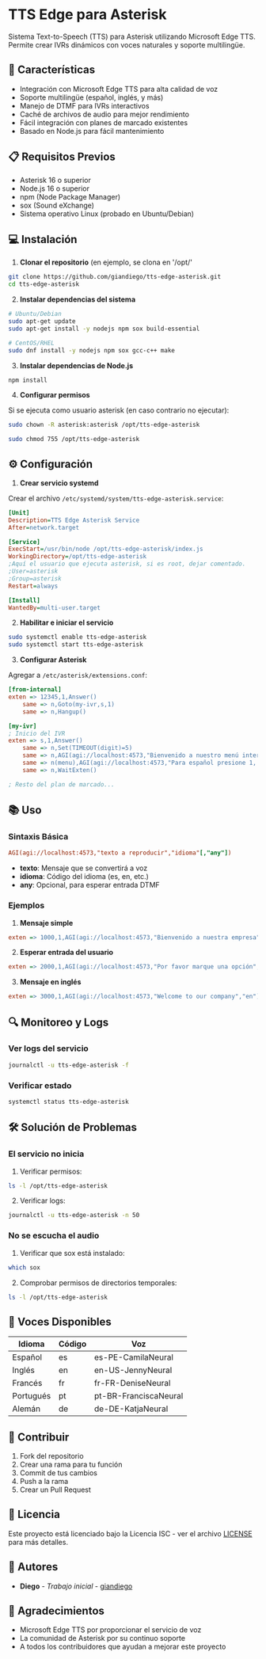 # TTS Edge para Asterisk

Sistema Text-to-Speech (TTS) para Asterisk utilizando Microsoft Edge TTS. Permite crear IVRs dinámicos con voces naturales y soporte multilingüe.

## 🚀 Características

- Integración con Microsoft Edge TTS para alta calidad de voz
- Soporte multilingüe (español, inglés, y más)
- Manejo de DTMF para IVRs interactivos
- Caché de archivos de audio para mejor rendimiento
- Fácil integración con planes de marcado existentes
- Basado en Node.js para fácil mantenimiento

## 📋 Requisitos Previos

- Asterisk 16 o superior
- Node.js 16 o superior
- npm (Node Package Manager)
- sox (Sound eXchange)
- Sistema operativo Linux (probado en Ubuntu/Debian)

## 💻 Instalación

1. **Clonar el repositorio**
(en ejemplo, se clona en '/opt/'
```bash
git clone https://github.com/giandiego/tts-edge-asterisk.git
cd tts-edge-asterisk
```

2. **Instalar dependencias del sistema**
```bash
# Ubuntu/Debian
sudo apt-get update
sudo apt-get install -y nodejs npm sox build-essential

# CentOS/RHEL
sudo dnf install -y nodejs npm sox gcc-c++ make
```

3. **Instalar dependencias de Node.js**
```bash
npm install
```

4. **Configurar permisos**

Si se ejecuta como usuario asterisk (en caso contrario no ejecutar):
```bash
sudo chown -R asterisk:asterisk /opt/tts-edge-asterisk
```

```bash
sudo chmod 755 /opt/tts-edge-asterisk
```

## ⚙️ Configuración

1. **Crear servicio systemd**

Crear el archivo `/etc/systemd/system/tts-edge-asterisk.service`:
```ini
[Unit]
Description=TTS Edge Asterisk Service
After=network.target

[Service]
ExecStart=/usr/bin/node /opt/tts-edge-asterisk/index.js
WorkingDirectory=/opt/tts-edge-asterisk
;Aquí el usuario que ejecuta asterisk, si es root, dejar comentado.
;User=asterisk
;Group=asterisk
Restart=always

[Install]
WantedBy=multi-user.target
```

2. **Habilitar e iniciar el servicio**
```bash
sudo systemctl enable tts-edge-asterisk
sudo systemctl start tts-edge-asterisk
```

3. **Configurar Asterisk**

Agregar a `/etc/asterisk/extensions.conf`:
```ini
[from-internal]
exten => 12345,1,Answer()
    same => n,Goto(my-ivr,s,1)
    same => n,Hangup()

[my-ivr]
; Inicio del IVR
exten => s,1,Answer()
    same => n,Set(TIMEOUT(digit)=5)
    same => n,AGI(agi://localhost:4573,"Bienvenido a nuestro menú interactivo","es")
    same => n(menu),AGI(agi://localhost:4573,"Para español presione 1, for English press 2","es",any)
    same => n,WaitExten()

; Resto del plan de marcado...
```

## 📚 Uso

### Sintaxis Básica
```ini
AGI(agi://localhost:4573,"texto a reproducir","idioma"[,"any"])
```

- **texto**: Mensaje que se convertirá a voz
- **idioma**: Código del idioma (es, en, etc.)
- **any**: Opcional, para esperar entrada DTMF

### Ejemplos

1. **Mensaje simple**
```ini
exten => 1000,1,AGI(agi://localhost:4573,"Bienvenido a nuestra empresa","es")
```

2. **Esperar entrada del usuario**
```ini
exten => 2000,1,AGI(agi://localhost:4573,"Por favor marque una opción","es","any")
```

3. **Mensaje en inglés**
```ini
exten => 3000,1,AGI(agi://localhost:4573,"Welcome to our company","en")
```

## 🔍 Monitoreo y Logs

### Ver logs del servicio
```bash
journalctl -u tts-edge-asterisk -f
```

### Verificar estado
```bash
systemctl status tts-edge-asterisk
```

## 🛠️ Solución de Problemas

### El servicio no inicia
1. Verificar permisos:
```bash
ls -l /opt/tts-edge-asterisk
```

2. Verificar logs:
```bash
journalctl -u tts-edge-asterisk -n 50
```

### No se escucha el audio
1. Verificar que sox está instalado:
```bash
which sox
```

2. Comprobar permisos de directorios temporales:
```bash
ls -l /opt/tts-edge-asterisk
```

## 📝 Voces Disponibles

| Idioma    | Código | Voz                |
|-----------|--------|-------------------|
| Español   | es     | es-PE-CamilaNeural|
| Inglés    | en     | en-US-JennyNeural |
| Francés   | fr     | fr-FR-DeniseNeural|
| Portugués | pt     | pt-BR-FranciscaNeural|
| Alemán    | de     | de-DE-KatjaNeural |

## 🤝 Contribuir

1. Fork del repositorio
2. Crear una rama para tu función
3. Commit de tus cambios
4. Push a la rama
5. Crear un Pull Request

## 📄 Licencia

Este proyecto está licenciado bajo la Licencia ISC - ver el archivo [LICENSE](LICENSE) para más detalles.

## 👥 Autores

* **Diego** - *Trabajo inicial* - [giandiego](https://github.com/giandiego)

## 🎁 Agradecimientos

* Microsoft Edge TTS por proporcionar el servicio de voz
* La comunidad de Asterisk por su continuo soporte
* A todos los contribuidores que ayudan a mejorar este proyecto
